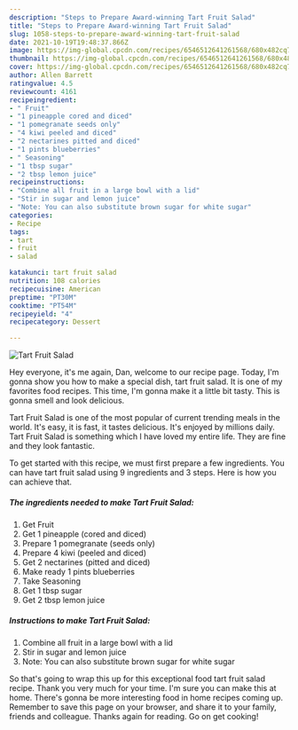 ```yaml
---
description: "Steps to Prepare Award-winning Tart Fruit Salad"
title: "Steps to Prepare Award-winning Tart Fruit Salad"
slug: 1058-steps-to-prepare-award-winning-tart-fruit-salad
date: 2021-10-19T19:48:37.866Z
image: https://img-global.cpcdn.com/recipes/6546512641261568/680x482cq70/tart-fruit-salad-recipe-main-photo.jpg
thumbnail: https://img-global.cpcdn.com/recipes/6546512641261568/680x482cq70/tart-fruit-salad-recipe-main-photo.jpg
cover: https://img-global.cpcdn.com/recipes/6546512641261568/680x482cq70/tart-fruit-salad-recipe-main-photo.jpg
author: Allen Barrett
ratingvalue: 4.5
reviewcount: 4161
recipeingredient:
- " Fruit"
- "1 pineapple cored and diced"
- "1 pomegranate seeds only"
- "4 kiwi peeled and diced"
- "2 nectarines pitted and diced"
- "1 pints blueberries"
- " Seasoning"
- "1 tbsp sugar"
- "2 tbsp lemon juice"
recipeinstructions:
- "Combine all fruit in a large bowl with a lid"
- "Stir in sugar and lemon juice"
- "Note: You can also substitute brown sugar for white sugar"
categories:
- Recipe
tags:
- tart
- fruit
- salad

katakunci: tart fruit salad 
nutrition: 108 calories
recipecuisine: American
preptime: "PT30M"
cooktime: "PT54M"
recipeyield: "4"
recipecategory: Dessert

---
```



![Tart Fruit Salad](https://img-global.cpcdn.com/recipes/6546512641261568/680x482cq70/tart-fruit-salad-recipe-main-photo.jpg)

Hey everyone, it's me again, Dan, welcome to our recipe page. Today, I'm gonna show you how to make a special dish, tart fruit salad. It is one of my favorites food recipes. This time, I'm gonna make it a little bit tasty. This is gonna smell and look delicious.



Tart Fruit Salad is one of the most popular of current trending meals in the world. It's easy, it is fast, it tastes delicious. It's enjoyed by millions daily. Tart Fruit Salad is something which I have loved my entire life. They are fine and they look fantastic.


To get started with this recipe, we must first prepare a few ingredients. You can have tart fruit salad using 9 ingredients and 3 steps. Here is how you can achieve that.

<!--inarticleads1-->

##### The ingredients needed to make Tart Fruit Salad:

1. Get  Fruit
1. Get 1 pineapple (cored and diced)
1. Prepare 1 pomegranate (seeds only)
1. Prepare 4 kiwi (peeled and diced)
1. Get 2 nectarines (pitted and diced)
1. Make ready 1 pints blueberries
1. Take  Seasoning
1. Get 1 tbsp sugar
1. Get 2 tbsp lemon juice




<!--inarticleads2-->

##### Instructions to make Tart Fruit Salad:

1. Combine all fruit in a large bowl with a lid
1. Stir in sugar and lemon juice
1. Note: You can also substitute brown sugar for white sugar




So that's going to wrap this up for this exceptional food tart fruit salad recipe. Thank you very much for your time. I'm sure you can make this at home. There's gonna be more interesting food in home recipes coming up. Remember to save this page on your browser, and share it to your family, friends and colleague. Thanks again for reading. Go on get cooking!

